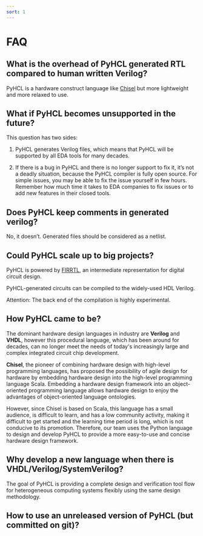 ```yaml
---
sort: 1
---
```

# FAQ
## What is the overhead of PyHCL generated RTL compared to human written Verilog?
PyHCL is a hardware construct language like [Chisel](https://github.com/freechipsproject/chisel3) but more lightweight and more relaxed to use.

## What if PyHCL becomes unsupported in the future?
This question has two sides:

1. PyHCL generates Verilog files, which means that PyHCL will be supported by all EDA tools for many decades.

2. If there is a bug in PyHCL and there is no longer support to fix it, it’s not a deadly situation, because the PyHCL compiler is fully open source. For simple issues, you may be able to fix the issue yourself in few hours. Remember how much time it takes to EDA companies to fix issues or to add new features in their closed tools.

## Does PyHCL keep comments in generated verilog?
No, it doesn’t. Generated files should be considered as a netlist.
## Could PyHCL scale up to big projects?
PyHCL is powered by [FIRRTL](https://github.com/freechipsproject/firrtl), an intermediate representation for digital circuit design.

PyHCL-generated circuits can be compiled to the widely-used HDL Verilog.

Attention: The back end of the compilation is highly experimental.
## How PyHCL came to be?
The dominant hardware design languages in industry are **Verilog** and **VHDL**, however this procedural language, which has been around for decades, can no longer meet the needs of today's increasingly large and complex integrated circuit chip development.

**Chisel**, the pioneer of combining hardware design with high-level programming languages, has proposed the possibility of agile design for hardware by embedding hardware design into the high-level programming language Scala. Embedding a hardware design framework into an object-oriented programming language allows hardware design to enjoy the advantages of object-oriented language ontologies.

However, since Chisel is based on Scala, this language has a small audience, is difficult to learn, and has a low community activity, making it difficult to get started and the learning time period is long, which is not conducive to its promotion. Therefore, our team uses the Python language to design and develop PyHCL to provide a more easy-to-use and concise hardware design framework.

## Why develop a new language when there is VHDL/Verilog/SystemVerilog?
The goal of PyHCL is providing a complete design and verification tool flow for heterogeneous computing systems flexibly using the same design methodology.
## How to use an unreleased version of PyHCL (but committed on git)?

